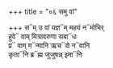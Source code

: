 +++
title = "०६ समु वां"

+++
स᳓म् उ वां यज्ञ᳓म् महयं न᳓मोभिर्  
हुवे᳓ वाम् मित्रावरुणा सबा᳓धः  
प्र᳓ वाम् म᳓न्मानि ऋच᳓से न᳓वानि  
कृता᳓नि ब्र᳓ह्म जुजुषन्न् इमा᳓नि